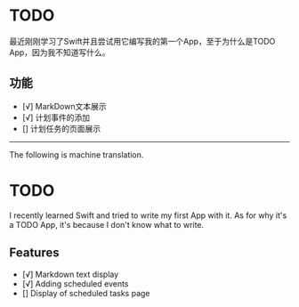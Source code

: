 # TODO

最近刚刚学习了Swift并且尝试用它编写我的第一个App，至于为什么是TODO App，因为我不知道写什么。

## 功能

- [√] MarkDown文本展示
- [√] 计划事件的添加
- []  计划任务的页面展示

---

The following is machine translation.

# TODO

I recently learned Swift and tried to write my first App with it. As for why it's a TODO App, it's because I don't know what to write.

## Features

- [√] Markdown text display
- [√] Adding scheduled events
- []  Display of scheduled tasks page
